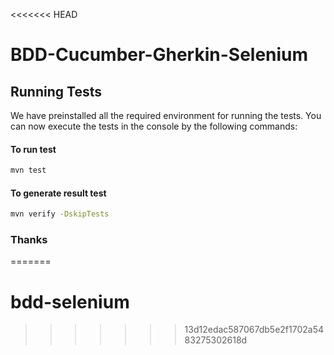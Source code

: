 <<<<<<< HEAD
# BDD-Cucumber-Gherkin-Selenium
## Running Tests

We have preinstalled all the required environment for running the tests. You can now execute the tests in the console by the following commands:

#### To run test
```bash
mvn test
```
#### To generate result test
```bash
mvn verify -DskipTests
```

### Thanks
=======
# bdd-selenium
>>>>>>> 13d12edac587067db5e2f1702a5483275302618d
